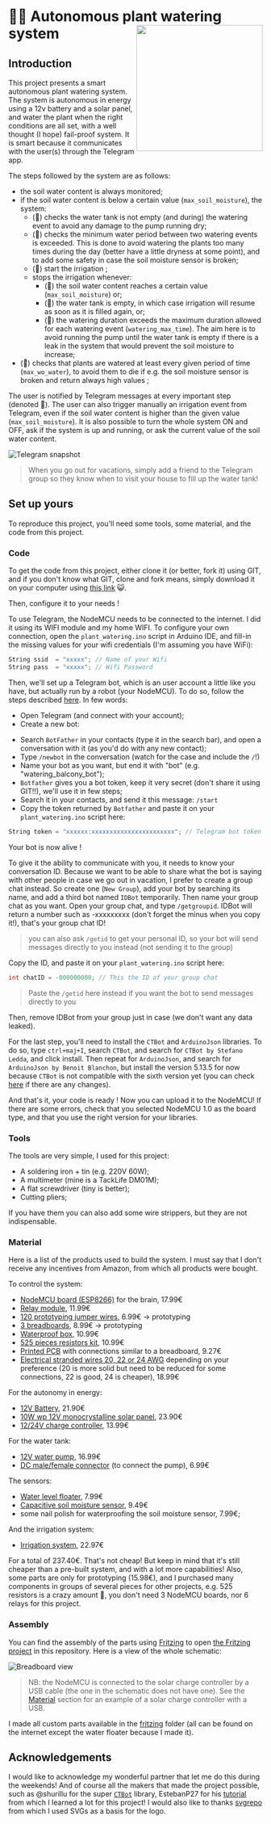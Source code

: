 # 🌊🌳 Autonomous plant watering system <img src="logo/logo.svg" alt="" width="250" align="right" />

## Introduction

This project presents a smart autonomous plant watering system. The system is autonomous in energy using a 12v battery and a solar panel, and water the plant when the right conditions are all set, with a well thought (I hope) fail-proof system. It is smart because it communicates with the user(s) through the Telegram app.

The steps followed by the system are as follows:
- the soil water content is always monitored;
- if the soil water content is below a certain value (`max_soil_moisture`), the system:
  * (🔔) checks the water tank is not empty (and during) the watering event to avoid any damage to the pump running dry;
  * (🔔) checks the minimum water period between two watering events is exceeded. This is done to avoid watering the plants too many times during the day (better have a little dryness at some point), and to add some safety in case the soil moisture sensor is broken;
  * (🔔) start the irrigation ;
  * stops the irrigation whenever:
    + (🔔) the soil water content reaches a certain value (`max_soil_moisture`) or;
    + (🔔) the water tank is empty, in which case irrigation will resume as soon as it is filled again, or;
    + (🔔) the watering duration exceeds the maximum duration allowed for each watering event (`watering_max_time`). The aim here is to avoid running the pump until the water tank is empty if there is a leak in the system that would prevent the soil moisture to increase;
- (🔔) checks that plants are watered at least every given period of time (`max_wo_water`), to avoid them to die if e.g. the soil moisture sensor is broken and return always high values ;

The user is notified by Telegram messages at every important step (denoted 🔔). The user can also trigger manually an irrigation event from Telegram, even if the soil water content is higher than the given value (`max_soil_moisture`). It is also possible to turn the whole system ON and OFF, ask if the system is up and running, or ask the current value of the soil water content.

![Telegram snapshot](logo/Telegram.jpg)

> When you go out for vacations, simply add a friend to the Telegram group so they know when to visit your house to fill up the water tank! 

## Set up yours

To reproduce this project, you'll need some tools, some material, and the code from this project.

### Code

To get the code from this project, either clone it (or better, fork it) using GIT, and if you don't know what GIT, clone and fork means, simply download it on your computer using [this link](https://github.com/VEZY/Plant_watering/archive/master.zip) 😺.

Then, configure it to your needs !

To use Telegram, the NodeMCU needs to be connected to the internet. I did it using its WIFI module and my home WIFI.
To configure your own connection, open the `plant_watering.ino` script in Arduino IDE, and fill-in the missing values for your wifi credentials (I'm assuming you have WiFi):

```c
String ssid  = "xxxxx"; // Name of your Wifi
String pass  = "xxxxx"; // Wifi Password
```

Then, we'll set up a Telegram bot, which is an user account a little like you have, but actually run by a robot (your NodeMCU). To do so, follow the steps described [here](https://core.telegram.org/bots#6-botfather). In few words:
- Open Telegram (and connect with your account);
- Create a new bot:
 * Search `BotFather` in your contacts (type it in the search bar), and open a conversation with it (as you'd do with any new contact);
 * Type `/newbot` in the conversation (watch for the case and include the `/`!)
 * Name your bot as you want, but end it with "bot" (e.g. "watering_balcony_bot");
 * `Botfather` gives you a bot token, keep it very secret (don't share it using GIT!!), we'll use it in few steps;
 * Search it in your contacts, and send it this message: `/start`
 * Copy the token returned by `Botfather` and paste it on your `plant_watering.ino` script here:
```c
String token = "xxxxxx:xxxxxxxxxxxxxxxxxxxxxxx"; // Telegram bot token
```

Your bot is now alive !

To give it the ability to communicate with you, it needs to know your conversation ID. Because we want to be able to share what the bot is saying with other people in case we go out in vacation, I prefer to create a group chat instead. So create one (`New Group`), add your bot by searching its name, and add a third bot named `IDBot` temporarily. Then name your group chat as you want.
Open your group chat, and type `/getgroupid`. IDBot will return a number such as -xxxxxxxxx (don't forget the minus when you copy it!), that's your group chat ID!
> you can also ask `/getid` to get your personal ID, so your bot will send messages directly to you instead (not sending it to the group)

Copy the ID, and paste it on your `plant_watering.ino` script here:
```c
int chatID = -000000000; // This the ID of your group chat
```
> Paste the `/getid` here instead if you want the bot to send messages directly to you

Then, remove IDBot from your group just in case (we don't want any data leaked).

For the last step, you'll need to install the `CTBot` and `ArduinoJson` libraries. To do so, type `ctrl+maj+I`, search `CTBot`, and search for `CTBot by Stefano Ledda`, and click install. Then repeat for `ArduinoJson`, and search for `ArduinoJson by Benoit Blanchon`, but install the version 5.13.5 for now because `CTBot` is not compatible with the sixth version yet (you can check [here](https://github.com/shurillu/CTBot) if there are any changes).

And that's it, your code is ready !
Now you can upload it to the NodeMCU! If there are some errors, check that you selected NodeMCU 1.0 as the board type, and that you use the right version for your libraries.

### Tools

The tools are very simple, I used for this project:
- A soldering iron + tin (e.g. 220V 60W);
- A multimeter (mine is a TackLife DM01M);
- A flat screwdriver (tiny is better);
- Cutting pliers;

If you have them you can also add some wire strippers, but they are not indispensable.

### Material

Here is a list of the products used to build the system. I must say that I don't receive any incentives from Amazon, from which all products were bought.

To control the system:
- [NodeMCU board (ESP8266)](https://www.amazon.fr/gp/product/B0754HWZSQ/ref=ppx_od_dt_b_asin_title_s02?ie=UTF8&psc=1) for the brain, 17.99€
- [Relay module](https://www.amazon.fr/gp/product/B07GRW83FR/ref=ppx_od_dt_b_asin_title_s02?ie=UTF8&psc=1), 11.99€
- [120 prototyping jumper wires](https://www.amazon.fr/gp/product/B01JD5WCG2/ref=ppx_yo_dt_b_asin_title_o05_s00?ie=UTF8&psc=1), 6.99€  -> prototyping
- [3 breadboards](https://www.amazon.fr/gp/product/B06XKZYFYN/ref=ppx_yo_dt_b_asin_title_o05_s00?ie=UTF8&psc=1), 8.99€ -> prototyping
- [Waterproof box](https://www.amazon.fr/gp/product/B00HW0OMKU/ref=ppx_yo_dt_b_asin_title_o05_s00?ie=UTF8&psc=1), 10.99€
- [525 pieces resistors kit](https://www.amazon.fr/gp/product/B071LHFQKD/ref=ppx_yo_dt_b_asin_title_o03_s01?ie=UTF8&psc=1), 10.99€
- [Printed PCB](https://www.amazon.fr/gp/product/B07G5CRQXK/ref=ppx_yo_dt_b_asin_title_o02_s00?ie=UTF8&th=1) with connections similar to a breadboard, 9.27€
- [Electrical stranded wires 20, 22 or 24 AWG](https://www.amazon.fr/gp/product/B07G72DRKC/ref=ppx_yo_dt_b_asin_title_o01_s00?ie=UTF8&th=1) depending on your preference (20 is more solid but need to be reduced for some connections, 22 is good, 24 is cheaper), 18.99€

For the autonomy in energy:
- [12V Battery](https://www.amazon.fr/gp/product/B009D0KFOO/ref=ppx_yo_dt_b_asin_title_o06_s00?ie=UTF8&psc=1), 21.90€
- [10W wp 12V monocrystalline solar panel](https://www.amazon.fr/gp/product/B007HAZY8Y/ref=ppx_yo_dt_b_asin_title_o05_s02?ie=UTF8&psc=1), 23.90€
- [12/24V charge controller](https://www.amazon.fr/gp/product/B071ZZ2S84/ref=ppx_yo_dt_b_asin_title_o05_s02?ie=UTF8&psc=1), 13.99€

For the water tank:
- [12V water pump](https://www.amazon.fr/gp/product/B07NPN5XBS/ref=ppx_yo_dt_b_asin_title_o04_s00?ie=UTF8&psc=1), 16.99€
- [DC male/female connector](https://www.amazon.fr/gp/product/B07BPSCNSM/ref=ppx_yo_dt_b_asin_title_o03_s00?ie=UTF8&psc=1) (to connect the pump), 6.99€

The sensors:
- [Water level floater](https://www.amazon.fr/gp/product/B01MTYPK9I/ref=ppx_yo_dt_b_asin_title_o05_s02?ie=UTF8&psc=1), 7.99€
- [Capacitive soil moisture sensor](https://www.amazon.fr/gp/product/B07WCB3GCB/ref=ppx_od_dt_b_asin_title_s02?ie=UTF8&psc=1), 9.49€
- some nail polish for waterproofing the soil moisture sensor, 7.99€;

And the irrigation system:
- [Irrigation system](https://www.amazon.fr/gp/product/B07MSJSMXK/ref=ppx_yo_dt_b_asin_title_o05_s01?ie=UTF8&psc=1), 22.97€

For a total of 237.40€. That's not cheap!
But keep in mind that it's still cheaper than a pre-built system, and with a lot more capabilities! Also, some parts are only for prototyping (15.98€), and I purchased many components in groups of several pieces for other projects, e.g. 525 resistors is a crazy amount 🤪, you don't need 3 NodeMCU boards, nor 6 relays for this project.

### Assembly

You can find the assembly of the parts using [Fritzing](https://fritzing.org/home/) to open [the Fritzing project](Fritzing_project.fzz) in this repository. Here is a view of the whole schematic:

![Breadboard view](fritzing/Plant_watering_components.svg)

> NB: the NodeMCU is connected to the solar charge controller by a USB cable (the one in the schematic does not have one). See the [Material](#material) section for an example of a solar charge controller with a USB.

I made all custom parts available in the [fritzing](https://github.com/VEZY/Plant_watering/fritzing_parts) folder (all can be found on the internet except the water floater because I made it).

## Acknowledgements

I would like to acknowledge my wonderful partner that let me do this during the weekends! And of course all the makers that made the project possible, such as @shurillu for the super [`CTBot`](https://github.com/shurillu/CTBot) library, EstebanP27 for his [tutorial](https://www.instructables.com/id/Smart-Plant-Watering-Using-ThingSpeaks-and-Powered/) from which I learned a lot for this project! I would also like to thanks [svgrepo](https://www.svgrepo.com) from which I used SVGs as a basis for the logo.
